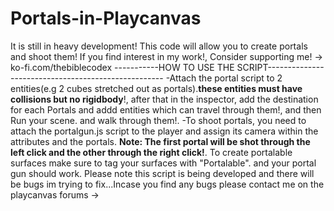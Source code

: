 # Portals-in-Playcanvas
It is still in heavy development!
This code will allow you to create portals and shoot them!
If you find interest in my work!, Consider supporting me! -> ko-fi.com/thebiblecodex
-----------HOW TO USE THE SCRIPT----------------------------------------------------
-Attach the portal script to 2 entities(e.g 2 cubes stretched out as portals).**these entities must have collisions but no rigidbody**!, after that in the inspector, add the destination for each Portals and addd entities which can travel through them!, and then Run your scene. and walk through them!. 
-To shoot portals, you need to attach the portalgun.js script to the player and assign its camera within the attributes and the portals. **Note: The first portal will be shot through the left click and the other through the right click!**. To create portalable surfaces make sure to tag your surfaces with "Portalable". and your portal gun should work.
Please note this script is being developed and there will be bugs im trying to fix...Incase you find any bugs please contact me on the  playcanvas forums ->[ ](https://forum.playcanvas.com/u/potatoindivdual)
